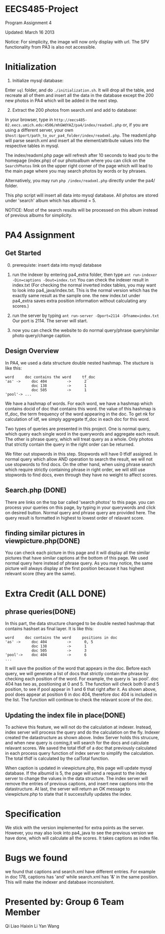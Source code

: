 EECS485-Project
================
Program Assignment 4

Updated: March 16 2013

Notice: For simplicity, the image will now only display with url. The SPV functionality from PA3 is also not accessible.

Initialization
==============

1. Initialize mysql database:

Enter `sql` folder, and do `./initialization.sh`. It will drop all the table, and recreate all of them and insert all the data in the database except the 200 new photos in PA4 which will be added in the next step.

2. Extract the 200 photos from search.xml and add to database:

In your browser, type in `http://eecs485-02.eecs.umich.edu:4506/mhGWdYAZ/pa4/index/readxml.php` or, if you are using a different server, your own `$host:$port/path_to_our_pa4_folder/index/readxml.php`. The readxml.php will parse search.xml and insert all the element/attribute values into the respective tables in mysql.

The index/readxml.php page will refresh after 10 seconds to lead you to the homepage (index.php) of our photoalbum where you can click on the `SearchPhotos` link on the upper right corner of the page which will lead to the main page where you may search photos by words or by phrases.

Alternatively, you may run `php /index/readxml.php` directly under the pa4/ folder.

This php script will insert all data into mysql database. All photos are stored under 'search' album which has albumid = 5. 

NOTICE: Most of the search results will be processed on this album instead of previous albums for simplicity. 

PA4 Assignment 
==============

Get Started
-----------
0. prerequiste: insert data into mysql database

1. run the indexer by entering pa4_extra folder, then type `ant run-indexer -Din=captions -Dout=index.txt` You can check the indexer result in index.txt (For checking the normal inverted index tables, you may want to look into pa4_java/index.txt. This is the normal version which has the exactly same result as the sample one. the new index.txt under pa4_extra saves extra position information without calculating any scores.)

2. run the server by typing `ant run-server -Dport=2114 -Dfname=index.txt` Our port is 2114. The server will start.  

3. now you can check the website to do normal query/phrase query/similar photo query/change caption.

Design Overview
----------------------------------------------
In PA4, we used a data structure double nested hashmap. The stucture is like this:
```
word     doc contains the word     tf_doc
'as' ->     doc 404         ->      2    
            doc 138         ->      1
            doc 505         ->      1
'pool'-> ...
```

We have a hashmap of words. For each word, we have a hashmap which contains docid of doc that contains this word. the value of this hashmap is tf_doc, the term frequency of the word appearing in the doc. To get nk for calculation of idf, we simply aggregate tf_doc in each doc for this word.

Two types of queries are presented in this project. One is normal query, which query each single word in the querywords and aggregate each result. The other is phrase query, which will treat query as a whole. Only photos that strictly contain the query in the right order can be returned. 

We filter out stopwords in this step. Stopwords will have 0 tfidf assigned. In normal query which allow AND operation to search the result, we will not use stopwords to find docs. On the other hand, when using phrase search which require strictly containing phrase in right order, we will still use stopwords to find docs, even through they have no weight to affect scores.
     
Search.php (DONE)
--------------------------------------
There are links on the top bar called 'search photos' to this page. you can process your queries on this page, by typing in your querywords and click on desired button. Normal query and phrase query are provided here. The query result is formatted in highest to lowest order of relavant score. 

finding similar pictures in viewpicture.php(DONE)
--------------------------------------------------
You can check each picture in this page and it will display all the similar pictures that have similar captions at the bottom of this page. We used normal query here instead of phrase query. As you may notice, the same picture will always display at the first position because it has highest relevant score (they are the same). 


Extra Credit (ALL DONE)
=======================
phrase queries(DONE)
--------------------------------
In this part, the data structure changed to be double nested hashmap that contains hashset as final layer. It is like this:
```
word     doc contains the word     positions in doc
'as' ->     doc 404         ->      0, 5    
            doc 138         ->      1
            doc 505         ->      3
'pool'->    doc 404         ->      6
...
```
It will save the position of the word that appears in the doc. Before each query, we will generate a list of docs that strictly contain the phrase by checking each position of the word.
For example, the query is 'as pool'. doc 404 has two as, positioning at 0 and 5. The function will check both 0 and 5 position, to see if pool appear in 1 and 6 that right after it. As shown above, pool does appear at position 6 in doc 404, therefore doc 404 is included in the list. The function will continue to check the relavant score of the doc.

Updating the index file in place(DONE)
-----------------------------------
To achieve this feature, we will not do the calculation at indexer. Instead, index server will process the query and do the calculation on the fly. Indexer created the datastructure as shown above. Index Server holds this strucure, and when new query is coming,it will search for the docs and calculate relavant scores. We saved the total tfidf of a doc that previously calculated in each process query function of index server to simplify the calculation. The total tfidf is calculated by the calTotal function.

When caption is updated in viewpicture.php, this page will update mysql database. If the albumid is 5, the page will send a request to the index server to change the values in the data structure. The index server will remove the entries of previous captions, and insert new captions into the datastructure. At last, the server will return an OK message to viewpicture.php to state that it successfully updates the index. 

Specification
=============
We stick with the version implemented for extra points as the server. However, you may also look into pa4_java to see the previous version we have done, which will calculate all the scores. It takes captions as index file.

Bugs we found
=============
we found that captions and search.xml have different entries. For example in doc 178, captions has 'and' while search.xml has '&' in the same position. This will make the indexer and database inconsisitent. 


Presented by: Group 6 Team Member
=================================
Qi Liao
Haixin Li
Yan Wang
